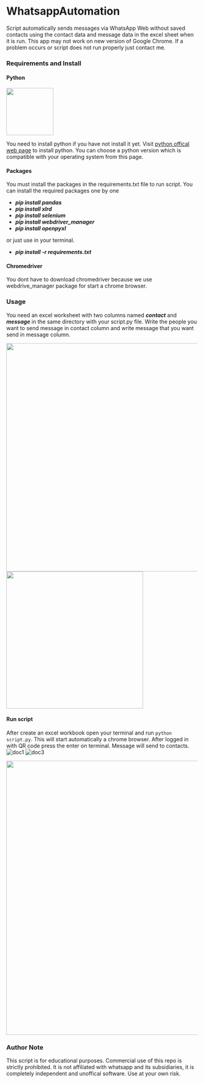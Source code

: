 # WhatsappAutomation
Script automatically sends messages via WhatsApp Web without saved contacts using the contact data and message data in the excel sheet when it is run. This app may not work on new version of Google Chrome. If a problem occurs or script does not run properly just contact me.

### Requirements and Install


#### Python
<img src="https://www.python.org/static/img/python-logo.png" width="124">

You need to install python if you have not install it yet. Visit [python offical web page](https://www.python.org/downloads/) to install python. You can choose a python version which is compatible with your operating system from this page.


#### Packages
You must install the packages in the requirements.txt file to run script. You can install the required packages one by one 

- ***pip install pandas***
- ***pip install xlrd***
- ***pip install selenium***
- ***pip install webdriver_manager***
- ***pip install openpyxl***

or just use in your terminal.        
- ***pip install -r requirements.txt***

#### Chromedriver
You dont have to download chromedriver because we use webdrive_manager package for start a chrome browser.



### Usage 
You need an excel worksheet with two columns named ***contact*** and ***message*** in the same directory with your script.py file. Write the people you want to send message in contact column and write message that you want send in message column.

<img src="https://user-images.githubusercontent.com/68864416/190374045-a46ce959-2c5b-47cc-be73-63bcaa1141fb.PNG" width="600"> <img src="https://user-images.githubusercontent.com/68864416/190372569-126cb407-c192-4103-8b40-f1ba988f6793.png" width="360">

#### Run script
After create an excel workbook open your terminal and run ```python script.py```. This will start automatically a chrome browser. After logged in with QR code press the enter on terminal. Message will send to contacts.
![doc1](https://user-images.githubusercontent.com/68864416/190375585-ef61251d-9afa-46dc-84b4-f2aa3cfa140a.PNG)
![doc3](https://user-images.githubusercontent.com/68864416/190375831-831f559a-7b85-49aa-b303-a8307bc2a619.PNG)
<div>
  <img src="https://user-images.githubusercontent.com/68864416/190376035-4a04a778-5065-45c5-a636-f786c92af594.PNG" width="720">
<div>




### Author Note
This script is for educational purposes. Commercial use of this repo is strictly prohibited.
It is not affiliated with whatsapp and its subsidiaries, it is completely independent and unoffical software. Use at your own risk. 

